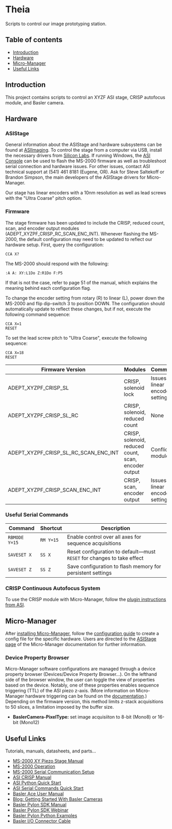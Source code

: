 # Theia
Scripts to control our image prototyping station.

## Table of contents
* [Introduction](#introduction)
* [Hardware](#hardware)
* [Micro-Manager](#micro-manager)
* [Useful Links](#useful-links)

## Introduction
This project contains scripts to control an XYZF ASI stage, CRISP autofocus module, and Basler camera.

## Hardware
### ASIStage
General information about the ASIStage and hardware subsystems can be found at [ASIImaging](https://www.asiimaging.com/). To control the stage from a computer via USB, install the necessary drivers from [Silicon Labs](https://www.asiimaging.com/support/downloads/usb-support-on-ms-2000-wk-controllers/). If running Windows, the [ASI Console](https://www.asiimaging.com/support/downloads/asi-console/) can be used to flash the MS-2000 firmware as well as troubleshoot serial connection and hardware issues. For other issues, contact ASI technical support at (541) 461 8181 (Eugene, OR). Ask for Steve Saltekoff or Brandon Simpson, the main developers of the ASIStage drivers for Micro-Manager.

Our stage has linear encoders with a 10nm resolution as well as lead screws with the "Ultra Coarse" pitch option.

### Firmware
The stage firmware has been updated to include the CRISP, reduced count, scan, and encoder output modules (ADEPT_XYZPF_CRISP_RC_SCAN_ENC_INT). Whenever flashing the MS-2000, the default configuration may need to be updated to reflect our hardware setup. First, query the configuration:

```console
CCA X?
```

The MS-2000 should respond with the following:

```console
:A A: XY:L1Do Z:R1Do F:P5
```

If that is not the case, refer to page 51 of the manual, which explains the meaning behind each configuration flag.

To change the encoder setting from rotary (R) to linear (L), power down the MS-2000 and flip dip-switch 3 to position DOWN. The configuration should automatically update to reflect these changes, but if not, execute the following command sequence:

```console
CCA X=1
RESET
```

To set the lead screw pitch to "Ultra Coarse", execute the following sequence:

```console
CCA X=18
RESET
```

| Firmware Version                      | Modules                                               | Comments                              |
| ------------------------------------- | ----------------------------------------------------- | ------------------------------------- |
| ADEPT_XYZPF_CRISP_SL                  | CRISP, solenoid lock                                  | Issues with linear encoder setting    |
| ADEPT_XYZPF_CRISP_SL_RC               | CRISP, solenoid, reduced count                        | None                                  |
| ADEPT_XYZPF_CRISP_SL_RC_SCAN_ENC_INT  | CRISP, solenoid, reduced count, scan, encoder output  | Conflicting modules                   |
| ADEPT_XYZPF_CRISP_SCAN_ENC_INT        | CRISP, scan, encoder output                           | Issues with linear encoder setting    |

### Useful Serial Commands
| Command           | Shortcut      | Description                                                                   |
| ----------------- | --------------| ----------------------------------------------------------------------------- |
| `RBMODE Y=15`     | `RM Y=15`     | Enable control over all axes for sequence acquisitions                        |
| `SAVESET X`       | `SS X`        | Reset configuration to default&mdash;must `RESET` for changes to take effect  |
| `SAVESET Z`       | `SS Z`        | Save configuration to flash memory for persistent settings                    |

### CRISP Continuous Autofocus System
To use the CRISP module with Micro-Manager, follow the [plugin instructions from ASI](https://asiimaging.com/docs/crisp_mm_plugin).

## Micro-Manager
After [installing Micro-Manager](https://micro-manager.org/Download_Micro-Manager_Latest_Release), follow the [configuration guide](https://micro-manager.org/Micro-Manager_Configuration_Guide) to create a config file for the specific hardware. Users are directed to the [ASIStage page](https://micro-manager.org/ASIStage) of the Micro-Manager documentation for further information.

### Device Property Browser
Micro-Manager software configurations are managed through a device property browser (Devices/Device Property Browser...). On the lefthand side of the browser window, the user can toggle the view of properties based on the device. Notably, one of these properties enables sequence triggering (TTL) of the ASI piezo z-axis. (More information on Micro-Manager hardware triggering can be found on the [documentation](https://micro-manager.org/Hardware-based_Synchronization_in_Micro-Manager).) Depending on the firmware version, this method limits z-stack acquisitions to 50 slices, a limitation imposed by the buffer size.

* **BaslerCamera-PixelType:** set image acquisiiton to 8-bit (Mono8) or 16-bit (Mono12)

## Useful Links
Tutorials, manuals, datasheets, and parts...

* [MS-2000 XY Piezo Stage Manual](https://www.asiimaging.com/downloads/manuals/ASI-PZ-WK-Inverted-XY.pdf)
* [MS-2000 Operation](https://asiimaging.com/docs/ms2000_operation)
* [MS-2000 Serial Communication Setup](https://www.asiimaging.com/docs/tech_note_rs232_comm)
* [ASI CRISP Manual](https://www.asiimaging.com/downloads/manuals/CRISP%20Autofocus%20Manual.pdf)
* [ASI Python Quick Start](https://asiimaging.com/docs/python)
* [ASI Serial Commands Quick Start](https://www.asiimaging.com/docs/command_quick_start)
* [Basler Ace User Manual](https://graftek.biz/system/files/2576/original/Basler_Ace_USB_3.0_Manual.pdf?1479057814)
* [Blog: Getting Started With Basler Cameras](https://www.pythonforthelab.com/blog/getting-started-with-basler-cameras/)
* [Basler Pylon SDK Manual](https://www.baslerweb.com/fp-1615186793/media/downloads/documents/users_manuals/AW00148804000_pylon_SDK_Samples_Manual.pdf)
* [Basler Pylon SDK Webinar](https://www.baslerweb.com/en/company/news-press/webinar/pylonc/vod-pylonc/)
* [Basler Pylon Python Examples](https://github.com/basler/pypylon/tree/master/samples)
* [Basler I/O Connector Cable](https://www.mouser.com/ProductDetail/405-2200000625)
